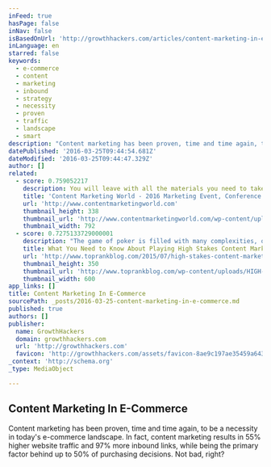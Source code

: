 ```yaml
---
inFeed: true
hasPage: false
inNav: false
isBasedOnUrl: 'http://growthhackers.com/articles/content-marketing-in-e-commerce'
inLanguage: en
starred: false
keywords:
  - e-commerce
  - content
  - marketing
  - inbound
  - strategy
  - necessity
  - proven
  - traffic
  - landscape
  - smart
description: "Content marketing has been proven, time and time again, to be a necessity in today's e-commerce landscape. In fact, content marketing results in 55% higher website traffic and 97% more inbound links, while being the primary factor behind up to 50% of purchasing decisions. Not bad, right?"
datePublished: '2016-03-25T09:44:54.681Z'
dateModified: '2016-03-25T09:44:47.329Z'
author: []
related:
  - score: 0.759052217
    description: You will leave with all the materials you need to take a content marketing strategy back to your team - and - to implement a content marketing plan that will grow your business and inspire your audience.
    title: 'Content Marketing World - 2016 Marketing Event, Conference'
    url: 'http://www.contentmarketingworld.com'
    thumbnail_height: 338
    thumbnail_url: 'http://www.contentmarketingworld.com/wp-content/uploads/2015/10/CMWorld16_Logo_rev.png'
    thumbnail_width: 792
  - score: 0.7275133729000001
    description: "The game of poker is filled with many complexities, opportunities and luck of the draw. Content marketing follows a similar theme and can lead to big winnings or high losses. If you want to be a key player in the content marketing game, it's time to up the ante."
    title: What You Need to Know About Playing High Stakes Content Marketing
    url: 'http://www.toprankblog.com/2015/07/high-stakes-content-marketing/'
    thumbnail_height: 350
    thumbnail_url: 'http://www.toprankblog.com/wp-content/uploads/HIGH-STAKES-CONTENT-MARKETING.jpg'
    thumbnail_width: 600
app_links: []
title: Content Marketing In E-Commerce
sourcePath: _posts/2016-03-25-content-marketing-in-e-commerce.md
published: true
authors: []
publisher:
  name: GrowthHackers
  domain: growthhackers.com
  url: 'http://growthhackers.com'
  favicon: 'http://growthhackers.com/assets/favicon-8ae9c197ae35459a643e7f7ec89ffa95dc4acb383292a62557e9be3a4d1b94d6.ico'
_context: 'http://schema.org'
_type: MediaObject

---
```

<article style=""><h1>Content Marketing In E-Commerce</h1><p>Content marketing has been proven, time and time again, to be a necessity in today's e-commerce landscape. In fact, content marketing results in 55% higher website traffic and 97% more inbound links, while being the primary factor behind up to 50% of purchasing decisions. Not bad, right?</p></article>